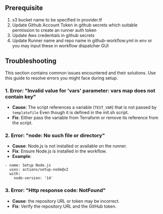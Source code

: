 ## Prerequisite
1) s3 bucket name to be specified in provider.tf
2) Update Github Account Token in github secrets which suitable permission to create an runner auth token
3) Update Aws credentials in github secrets
4) Update Runner name and repo name in github-workflow.yml in env or you may input these in workflow dispatcher GUI


## Troubleshooting

This section contains common issues encountered and their solutions. Use this guide to resolve errors you might face during setup.

### 1. Error: "Invalid value for 'vars' parameter: vars map does not contain key"

- **Cause**: The script references a variable (`TEST_VAR`) that is not passed by `templatefile` Even though it is defined in the init.sh script.
- **Fix**: Either pass the variable from Terraform or remove its reference from the script.

### 2. Error: "node: No such file or directory"
- **Cause**: Node.js is not installed or available on the runner.
- **Fix**: Ensure Node.js is installed in the workflow.
- **Example**:
```
- name: Setup Node.js
  uses: actions/setup-node@v2
  with:
    node-version: '14'
```

### 3. Error: "Http response code: NotFound"
- **Cause**: the repository URL or token may be incorrect.
- **Fix**: Verify the repository URL and the GitHub token.
